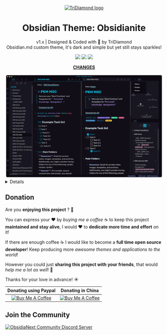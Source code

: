 <p align="center"><a href="https://tridiamond.tech" target="_blank" rel="noopener noreferrer"><img width="100" src="https://img-blog.csdnimg.cn/20210313122054101.png" alt="TriDiamond logo"></a></p>

<h1 align="center">Obsidian Theme: Obsidianite</h1>

<div align="center">

v1.x | Designed & Coded with 💎 by TriDiamond <br>
Obsidian.md custom theme, it's dark and simple but yet still stays sparkles!

  <p align="center">
    <img src="https://img.shields.io/github/v/release/TriDiamond/Obsidian-Obsidianite">
    <img src="https://img.shields.io/github/release-date/TriDiamond/Obsidian-Obsidianite">
    <img src="https://img.shields.io/github/license/TriDiamond/Obsidian-Obsidianite">
  </p>

**[CHANGES](https://github.com/TriDiamond/Obsidian-Obsidianite/blob/main/CHANGELOG.md)**

</div>

<img src="./images/demo1.png">

<details>

## More Screen Shots

<img src="./images/demo1.png">
<img src="./images/demo2.png">
<img src="./images/demo3.png">
<img src="./images/demo4.png">

## Customizable Settings

```css
/******************************************
**  ██████╗██╗   ██╗███████╗████████╗ ██████╗ ███╗   ███╗██╗███████╗███████╗
** ██╔════╝██║   ██║██╔════╝╚══██╔══╝██╔═══██╗████╗ ████║██║╚══███╔╝██╔════╝
** ██║     ██║   ██║███████╗   ██║   ██║   ██║██╔████╔██║██║  ███╔╝ █████╗
** ██║     ██║   ██║╚════██║   ██║   ██║   ██║██║╚██╔╝██║██║ ███╔╝  ██╔══╝
** ╚██████╗╚██████╔╝███████║   ██║   ╚██████╔╝██║ ╚═╝ ██║██║███████╗███████╗
**  ╚═════╝ ╚═════╝ ╚══════╝   ╚═╝    ╚═════╝ ╚═╝     ╚═╝╚═╝╚══════╝╚══════╝
** —— You can customized the theme using the variables below
******************************************/

:root {
  /***************************************/
  /*    FONTS RELATED                    */
  /***************************************/

  /** Font Customization **/
  --default-font: 'Rubik', 'Glow Sans SC', 'Inter', -apple-system, BlinkMacSystemFont,
    'Segoe UI', Roboto, Helvetica, Arial, sans-serif, 'Apple Color Emoji', 'Segoe UI Emoji',
    sans-serif;

  /** Main text font weight **/
  --body-font-weight: 450;

  /** Font family for hash-tags **/
  --tag-font-family: 'OperatorMonoSSmLig-Book', 'Glow Sans SC', '华文细黑',
    'STXihei', 'PingFang TC', '微软雅黑体', 'Microsoft YaHei New', '微软雅黑',
    'Microsoft Yahei', '宋体', 'SimSun', 'Helvetica Neue', 'Helvetica', Arial,
    sans-serif !important;
}

/**-------------------**
| CUSTOMIZED TAG COLOURS
**--------------------**/

/* For preview mode */
a.tag[href*='#todo'],
a.tag[href*='#待完成'] {
  background-color: #be2e5e;
  color: #fff;
}
/* For Editor Mode */
.cm-s-obsidian .CodeMirror-line span.cm-tag-todo:not(.cm-formatting-hashtag) {
  color: #ee6a96;
}

a.tag[href*='#working-draft'],
a.tag[href*='#进行中'] {
  background-color: #4d3ca6;
  color: #fff;
}

.cm-s-obsidian
  .CodeMirror-line
  span.cm-tag-working-draft:not(.cm-formatting-hashtag) {
  color: #a897ff;
}

a.tag[href*='#notes'],
a.tag[href*='#笔记'] {
  background-color: #17b978;
  color: #fff;
}

.cm-s-obsidian .CodeMirror-line span.cm-tag-notes:not(.cm-formatting-hashtag) {
  color: #45e0a2;
}

a.tag[href*='#knowledge'],
a.tag[href*='#知识'] {
  background-color: #005792;
  color: #fff;
}

.cm-s-obsidian
  .CodeMirror-line
  span.cm-tag-knowledge:not(.cm-formatting-hashtag) {
  color: #6cbdf3;
}

a.tag[href*='#article'],
a.tag[href*='#文章'] {
  background-color: #f95959;
  color: #fff;
}

.cm-s-obsidian
  .CodeMirror-line
  span.cm-tag-article:not(.cm-formatting-hashtag) {
  color: #ff7a7a;
}

a.tag[href*='#ideas'],
a.tag[href*='#想法'] {
  background-color: #ffc93c;
  color: #000;
}

.cm-s-obsidian .CodeMirror-line span.cm-tag-ideas:not(.cm-formatting-hashtag) {
  color: #ffdc82;
}
```

</details>

## Donation

Are you **enjoying this project** ? 👋

You can express your ❤️ by _buying me a coffee_ ☕️ to keep this project **maintained and stay alive**, I would ❤️ to **dedicate more time and effort** on it!

If there are enough coffee ☕️ I would like to become a **full time open source developer**! Keep producing more _awesome themes and applications to the world_!

However you could just **sharing this project with your friends**, that would _help me a lot as well_! 👊

Thanks for your love in advance! ☀️

|                                                                                                    Donating using Paypal                                                                                                     |                                                                                                 Donating in China                                                                                                 |
| :--------------------------------------------------------------------------------------------------------------------------------------------------------------------------------------------------------------------------: | :---------------------------------------------------------------------------------------------------------------------------------------------------------------------------------------------------------------: |
| <a href="https://www.buymeacoffee.com/tridiamond" target="_blank"><img src="https://cdn.buymeacoffee.com/buttons/v2/default-yellow.png" alt="Buy Me A Coffee" style="height: 60px !important;width: 217px !important;" ></a> | <a href="https://afdian.net/@tridiamond" target="_blank"><img src="https://cdn.buymeacoffee.com/buttons/v2/default-blue.png" alt="Buy Me A Coffee" style="height: 60px !important;width: 217px !important;" ></a> |

## Join the Community

<a href="https://discord.gg/VC7CrYfds5" target="_blank"><img src="https://discordapp.com/api/guilds/801943105913225246/widget.png?style=banner3" alt="ObsidiaNext Community Discord Server"></a>
